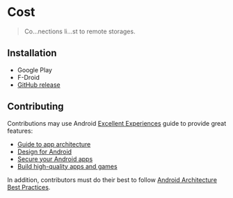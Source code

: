 # Cost

> Co...nections li...st to remote storages.

## Installation

- Google Play
- F-Droid
- [GitHub release](https://github.com/Chiogros/Cost/releases)

## Contributing

Contributions may use
Android [Excellent Experiences](https://developer.android.com/quality/excellent) guide to provide
great features:

- [Guide to app architecture](https://developer.android.com/topic/architecture)
- [Design for Android](https://developer.android.com/design/ui)
- [Secure your Android apps](https://developer.android.com/security)
- [Build high-quality apps and games](https://developer.android.com/quality)

In addition, contributors must do their best to
follow [Android Architecture Best Practices](https://developer.android.com/topic/architecture/recommendations).
